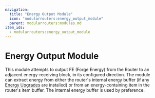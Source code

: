 ```yaml
---
navigation:
  title: "Energy Output Module"
  icon: "modularrouters:energy_output_module"
  parent: modularrouters:modules.md
item_ids:
  - modularrouters:energy_output_module
---
```


# Energy Output Module

This module attempts to output FE (Forge Energy) from the Router to an adjacent energy-receiving block, in its configured direction. The module can extract energy from either the router's internal energy buffer (if any [Energy Upgrades](../upgrades/energy.md) are installed) or from an energy-containing item in the router's item buffer. The internal energy buffer is used by preference.



<Recipe id="modularrouters:energy_output_module" />


